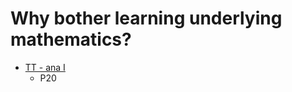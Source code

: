 # Why bother learning underlying mathematics?
- [TT - ana I](https://lms.umb.sk/pluginfile.php/111477/mod_page/content/5/TerenceTao_Analysis.I.Third.Edition.pdf)
  - P20